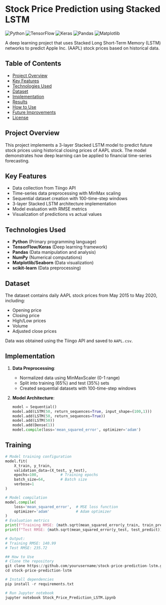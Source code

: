 # Stock Price Prediction using Stacked LSTM

![Python](https://img.shields.io/badge/Python-3.7%2B-blue)
![TensorFlow](https://img.shields.io/badge/TensorFlow-2.0%2B-orange)
![Keras](https://img.shields.io/badge/Keras-API-yellow)
![Pandas](https://img.shields.io/badge/Pandas-1.0%2B-brightgreen)
![Matplotlib](https://img.shields.io/badge/Matplotlib-3.0%2B-blueviolet)

A deep learning project that uses Stacked Long Short-Term Memory (LSTM) networks to predict Apple Inc. (AAPL) stock prices based on historical data.

## Table of Contents
- [Project Overview](#project-overview)
- [Key Features](#key-features)
- [Technologies Used](#technologies-used)
- [Dataset](#dataset)
- [Implementation](#implementation)
- [Results](#results)
- [How to Use](#how-to-use)
- [Future Improvements](#future-improvements)
- [License](#license)

## Project Overview
This project implements a 3-layer Stacked LSTM model to predict future stock prices using historical closing prices of AAPL stock. The model demonstrates how deep learning can be applied to financial time-series forecasting.

## Key Features
- Data collection from Tiingo API
- Time-series data preprocessing with MinMax scaling
- Sequential dataset creation with 100-time-step windows
- 3-layer Stacked LSTM architecture implementation
- Model evaluation with RMSE metrics
- Visualization of predictions vs actual values

## Technologies Used
- **Python** (Primary programming language)
- **TensorFlow/Keras** (Deep learning framework)
- **Pandas** (Data manipulation and analysis)
- **NumPy** (Numerical computations)
- **Matplotlib/Seaborn** (Data visualization)
- **scikit-learn** (Data preprocessing)

## Dataset
The dataset contains daily AAPL stock prices from May 2015 to May 2020, including:
- Opening price
- Closing price
- High/Low prices
- Volume
- Adjusted close prices

Data was obtained using the Tiingo API and saved to `AAPL.csv`.

## Implementation
1. **Data Preprocessing**:
   - Normalized data using MinMaxScaler (0-1 range)
   - Split into training (65%) and test (35%) sets
   - Created sequential datasets with 100-time-step windows

2. **Model Architecture**:
   ```python
   model = Sequential()
   model.add(LSTM(50, return_sequences=True, input_shape=(100,1)))
   model.add(LSTM(50, return_sequences=True))
   model.add(LSTM(50))
   model.add(Dense(1))
   model.compile(loss='mean_squared_error', optimizer='adam')

## Training
```python
# Model training configuration
model.fit(
    X_train, y_train,
    validation_data=(X_test, y_test),
    epochs=100,          # Training epochs
    batch_size=64,       # Batch size
    verbose=1
)

# Model compilation
model.compile(
    loss='mean_squared_error',  # MSE loss function
    optimizer='adam'            # Adam optimizer
)
# Evaluation metrics
print(f"Training RMSE: {math.sqrt(mean_squared_error(y_train, train_predict)):.2f}")
print(f"Test RMSE: {math.sqrt(mean_squared_error(y_test, test_predict)):.2f}")

# Output:
# Training RMSE: 140.99
# Test RMSE: 235.72

## How to Use
# Clone the repository
git clone https://github.com/yourusername/stock-price-prediction-lstm.git
cd stock-price-prediction-lstm

# Install dependencies
pip install -r requirements.txt

# Run Jupyter notebook
jupyter notebook Stock_Price_Prediction_LSTM.ipynb
